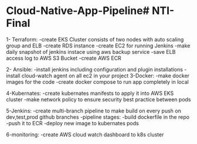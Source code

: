 # Cloud-Native-App-Pipeline# NTI-Final
1- Terraform:
-create EKS Cluster consists of two nodes with auto scaling group and ELB
-create RDS instance
-create EC2 for running Jenkins
-make daily snapshot of jenkins instace using aws backup service
-save ELB access log to AWS S3 Bucket
-create AWS ECR 

2- Ansible:
-install jenkins including configuration and plugin installations
-install cloud-watch agent on all ec2 in your project
3-Docker:
-make docker images for the code
-create docker compose to run app completely in local

4-Kubernates:
-create kubernates manifests to apply it into AWS EKS cluster
-make network policy to ensure security best practice between pods

5-Jenkins:
-create multi-branch pipeline to make build on every push on dev,test,prod github branches
-pipeline stages:
-build dockerfile in the repo
-push it to ECR
-deploy new image to kubernates pods

 6-monitoring:
 -create AWS cloud watch dashboard to k8s cluster 
